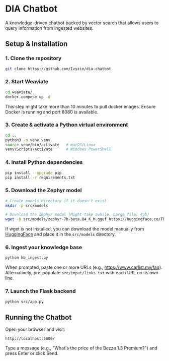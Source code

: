 # DIA Chatbot

A knowledge-driven chatbot backed by vector search that allows users to query information from ingested websites.

## Setup & Installation

### 1. Clone the repository
```bash
git clone https://github.com/Ivyzie/dia-chatbot
```

### 2. Start Weaviate
```bash
cd weaviate/
docker-compose up -d
```
This step might take more than 10 minutes to pull docker images.
Ensure Docker is running and port 8080 is available.

### 3. Create & activate a Python virtual environment
```bash
cd ..
python3 -m venv venv
source venv/bin/activate   # macOS/Linux
venv\Scripts\activate      # Windows PowerShell
```

### 4. Install Python dependencies
```bash
pip install --upgrade pip
pip install -r requirements.txt
```

### 5. Download the Zephyr model
```bash
# Create models directory if it doesn't exist
mkdir -p src/models

# Download the Zephyr model (Might take awhile. Large file: 4gb)
wget -O src/models/zephyr-7b-beta.Q4_K_M.gguf https://huggingface.co/TheBloke/zephyr-7B-beta-GGUF/resolve/main/zephyr-7b-beta.Q4_K_M.gguf
```
If wget is not installed, you can download the model manually from [HuggingFace](https://huggingface.co/TheBloke/zephyr-7B-beta-GGUF/resolve/main/zephyr-7b-beta.Q4_K_M.gguf) and place it in the `src/models` directory.

### 6. Ingest your knowledge base
```bash
python kb_ingest.py
```
When prompted, paste one or more URLs (e.g., https://www.carlist.my/faq).
Alternatively, pre-populate `src/input/links.txt` with each URL on its own line.

### 7. Launch the Flask backend
```bash
python src/app.py
```

## Running the Chatbot

Open your browser and visit:
```
http://localhost:5000/
```

Type a message (e.g., "What's the price of the Bezza 1.3 Premium?") and press Enter or click Send.